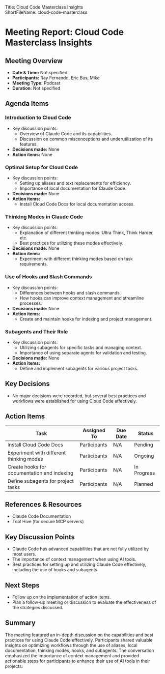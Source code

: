 Title: Cloud Code Masterclass Insights  
ShortFileName: cloud-code-masterclass  

# Meeting Report: Cloud Code Masterclass Insights
## Meeting Overview
- **Date & Time:** Not specified
- **Participants:** Ray Fernando, Eric Bus, Mike
- **Meeting Type:** Podcast
- **Duration:** Not specified

## Agenda Items
### Introduction to Cloud Code
- Key discussion points:
  - Overview of Claude Code and its capabilities.
  - Discussion on common misconceptions and underutilization of its features.
- **Decisions made:** None
- **Action items:** None

### Optimal Setup for Cloud Code
- Key discussion points:
  - Setting up aliases and text replacements for efficiency.
  - Importance of local documentation for Claude Code.
- **Decisions made:** None
- **Action items:** 
  - Install Cloud Code Docs for local documentation access.

### Thinking Modes in Claude Code
- Key discussion points:
  - Explanation of different thinking modes: Ultra Think, Think Harder, etc.
  - Best practices for utilizing these modes effectively.
- **Decisions made:** None
- **Action items:** 
  - Experiment with different thinking modes based on task requirements.

### Use of Hooks and Slash Commands
- Key discussion points:
  - Differences between hooks and slash commands.
  - How hooks can improve context management and streamline processes.
- **Decisions made:** None
- **Action items:** 
  - Create and maintain hooks for indexing and project management.

### Subagents and Their Role
- Key discussion points:
  - Utilizing subagents for specific tasks and managing context.
  - Importance of using separate agents for validation and testing.
- **Decisions made:** None
- **Action items:** 
  - Define and implement subagents for various project tasks.

## Key Decisions
- No major decisions were recorded, but several best practices and workflows were established for using Cloud Code effectively.

## Action Items

| Task                                       | Assigned To  | Due Date | Status  |
|--------------------------------------------|--------------|----------|---------|
| Install Cloud Code Docs                    | Participants | N/A      | Pending |
| Experiment with different thinking modes    | Participants | N/A      | Ongoing |
| Create hooks for documentation and indexing | Participants | N/A      | In Progress |
| Define subagents for project tasks         | Participants | N/A      | Planned  |

## References & Resources
- Claude Code Documentation
- Tool Hive (for secure MCP servers)

## Key Discussion Points
- Claude Code has advanced capabilities that are not fully utilized by most users.
- The importance of context management when using AI tools.
- Best practices for setting up and utilizing Claude Code effectively, including the use of hooks and subagents.

## Next Steps
- Follow up on the implementation of action items.
- Plan a follow-up meeting or discussion to evaluate the effectiveness of the strategies discussed.

## Summary
The meeting featured an in-depth discussion on the capabilities and best practices for using Claude Code effectively. Participants shared valuable insights on optimizing workflows through the use of aliases, local documentation, thinking modes, hooks, and subagents. The conversation emphasized the importance of context management and provided actionable steps for participants to enhance their use of AI tools in their projects.